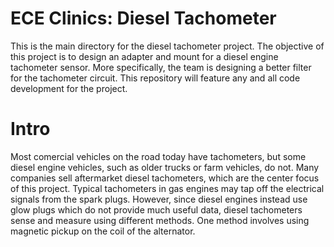 # ECE Clinics: Diesel Tachometer
This is the main directory for the diesel tachometer project. The objective of this project is to design an adapter and mount for a diesel engine tachometer sensor. More specifically, the team is designing a better filter for the tachometer circuit. This repository will feature any and all code development for the project.

# Intro
Most comercial vehicles on the road today have tachometers, but some diesel engine vehicles, such as older trucks or farm vehicles, do not. Many companies sell aftermarket diesel tachometers, which are the center focus of this project. Typical tachometers in gas engines may tap off the electrical signals from the spark plugs. However, since diesel engines instead use glow plugs which do not provide much useful data, diesel tachometers sense and measure using different methods. One method involves using magnetic pickup on the coil of the alternator.
